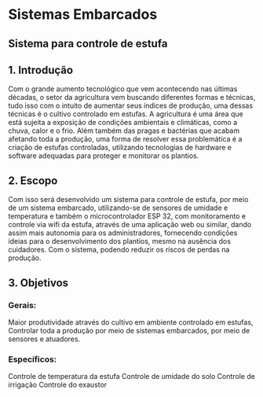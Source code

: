 # Sistemas Embarcados

## Sistema para controle de estufa

## 1. Introdução

Com o grande aumento tecnológico que vem acontecendo nas últimas décadas, o setor da agricultura vem buscando diferentes formas e técnicas, tudo isso com o intuito de aumentar seus índices de produção, uma dessas técnicas é o cultivo controlado em estufas.
A agricultura é uma área que está sujeita a exposição de condições ambientais e climáticas, como a chuva, calor e o frio. Além também das pragas e bactérias que acabam afetando toda a produção, uma forma de resolver essa problemática é a criação de estufas controladas, utilizando tecnologias de hardware e software adequadas para proteger e monitorar os plantios.


## 2. Escopo

Com isso será desenvolvido um sistema para controle de estufa, por meio de um sistema embarcado, utilizando-se de sensores de umidade e temperatura e também o microcontrolador ESP 32, com monitoramento e controle via wifi da estufa, através de uma aplicação web ou similar, dando assim mais autonomia para os administradores, fornecendo condições ideias para o desenvolvimento dos plantios, mesmo na ausência dos cuidadores. Com o sistema, podendo reduzir os riscos de perdas na produção.

## 3. Objetivos

### Gerais:
Maior produtividade através do cultivo em ambiente controlado em estufas, Controlar toda a produção por meio de sistemas embarcados, por meio de sensores e atuadores.

### Específicos:
Controle de temperatura da estufa
Controle de umidade do solo
Controle de  irrigação
Controle do exaustor

